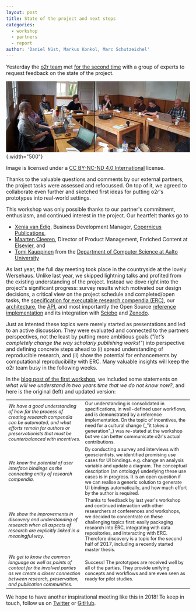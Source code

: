 ```yaml
---
layout: post
title: State of the project and next steps
categories:
  - workshop
  - partners
  - report
author: 'Daniel Nüst, Markus Konkol, Marc Schutzeichel'
---
```


Yesterday the [o2r team](/about) met [for the second time](/2016/06/07/workshop-external-partners/) with a group of experts to request feedback on the state of the project.

![workshop participants](/public/images/2017-05_o2r-workshop.jpg "o2r external partner workshop participants. image license: CC BY-NC-ND"){:width="500"}
<p class="attributionInlineImage">Image is licensed under a <a href="https://creativecommons.org/licenses/by-nc-nd/4.0/" title="Creative Commons Attribution Non-Commercial No-Derivatives 4.0 International License">CC BY-NC-ND 4.0 International</a> license.</p>

Thanks to the valuable questions and comments by our external partners, the project tasks were assessed and refocussed. On top of it, we agreed to collaborate even further and sketched first ideas for putting o2r's prototypes into real-world settings.

This workshop <!--more-->was only possible thanks to our partner's commitment, enthusiasm, and continued interest in the project. Our heartfelt thanks go to

- [Xenia van Edig](https://twitter.com/xeniavanedig), Business Development Manager, [Copernicus Publications](http://www.copernicus.org/about_us.html),
- [Maarten Cleeren](https://www.linkedin.com/in/maarten-cleeren-3bb39032/), Director of Product Management, Enriched Content at [Elsevier](https://www.elsevier.com/), and
- [Tomi Kauppinen](https://twitter.com/LinkedScience) from the [Department of Computer Science at Aalto University](http://cs.aalto.fi/en/)

As last year, the full day meeting took place in the countryside at the lovely Wersehaus. Unlike last year, we skipped lightning talks and profited from the existing understanding of the project. Instead we dove right into the project's significant progress: survey results which motivated our design decisions, a critical view on the project schedule and completed/open tasks, the [specification for executable research compendia (ERC)](https://o2r.info/erc-spec), our [architecture](https://o2r.info/architecture/), the [API](https://o2r.info/api/), and most importantly the Open Source [reference implementation](https://github.com/o2r-project) and its integration with [Sciebo](http://sciebo.de/) and [Zenodo](http://zenodo.org/).

Just as intented these topics were merely started as presentations and led to an active discussion. They were evaluated and connected to the partners perspectives, not the least by putting more ambitious goals (_"let's completely change the way scholarly publishing works!"_) into perspective and defining concrete steps ahead to (i) spread understanding of reproducible research, and (ii) show the potential for enhancements by computational reproducibility with ERC. Many valuable insights will keep the o2r team busy in the following weeks.

In the [blog post of the first workshop](/2016/06/07/workshop-external-partners/), we included some statements on _what will we understand in two years time that we do not know now?_, and here is the original (left) and updated version:

<div style="font-size: 90%">
<table>
  <tr>
    <td><i>We have a good understanding of how far the process of creating research compendia can be automated, and what efforts remain for authors or preservationists that must be counterbalanced with incentives.</i></td>
    <td>Our understanding is consolidated in specifications, in well-defined user workflows, and is demonstrated by a reference implementation. On the topic of incentives, the need for a cultural change (_"it takes a generation"_) was re-stated at the workshop but we can better communicate o2r's actual contributions.</td>
  </tr>
  <tr>
    <td><i>We know the potential of user interface bindings as the connecting entity of research compendia.</i></td>
    <td>By conducting a survey and interviews with geoscientists, we identified promising use cases for UI bindings. e.g. change an analysis variable and update a diagram. The conceptual description (an ontology) underlying these use cases is in progress. It is an open question if we can realise a generic solution to generate UI bindings automatically, and how much effort by the author is required.</td>
  </tr>
  <tr>
    <td><i>We show the improvements in discovery and understanding of research when all aspects of research are explicitly linked in a meaningful way.</i></td>
    <td>Thanks to feedback by last year's workshop and continued interaction with other researchers at conferences and workshops, we decided to concentrate on these challenging topics first: easily packaging research into ERC, integrating with data repositories, and interacting with ERC. Therefore discovery is a topic for the second half of 2017, including a recently started master thesis.</td>
  </tr>
  <tr>
    <td><i>We get to know the common language as well as points of contact for the involved parties as we create a closer connection between research, preservation, and publication communities.</i></td>
    <td>Success! The prototypes are received well by all of the parties. They provide unifying concepts and workflows and are even seen as ready for pilot studies.</td>
  </tr>
</table>
</div>

We hope to have another inspirational meeting like this in 2018! To keep in touch, follow us on [Twitter](https://twitter.com/o2r_project) or [GitHub](https://github.com/o2r-project).
